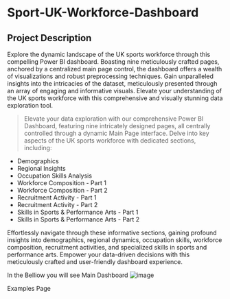 # Sport-UK-Workforce-Dashboard

## Project Description  

Explore the dynamic landscape of the UK sports workforce through this compelling Power BI dashboard. Boasting nine meticulously crafted pages, anchored by a centralized main page control, the dashboard offers a wealth of visualizations and robust preprocessing techniques. Gain unparalleled insights into the intricacies of the dataset, meticulously presented through an array of engaging and informative visuals. Elevate your understanding of the UK sports workforce with this comprehensive and visually stunning data exploration tool.


> Elevate your data exploration with our comprehensive Power BI Dashboard, featuring nine intricately designed pages, all centrally controlled through a dynamic Main Page interface. Delve into key aspects of the UK sports workforce with dedicated sections, including:

- Demographics
- Regional Insights
- Occupation Skills Analysis
- Workforce Composition - Part 1
- Workforce Composition - Part 2
- Recruitment Activity - Part 1
- Recruitment Activity - Part 2
- Skills in Sports & Performance Arts - Part 1
- Skills in Sports & Performance Arts - Part 2

Effortlessly navigate through these informative sections, gaining profound insights into demographics, regional dynamics, occupation skills, workforce composition, recruitment activities, and specialized skills in sports and performance arts. Empower your data-driven decisions with this meticulously crafted and user-friendly dashboard experience.



In the Belliow you will see Main Dashboard 
![image](https://github.com/zeidzen/Sport-UK-Workforce-Dashboard/assets/36964163/6c0fe121-a243-4972-9a42-15584708a4e7)


Examples Page 
